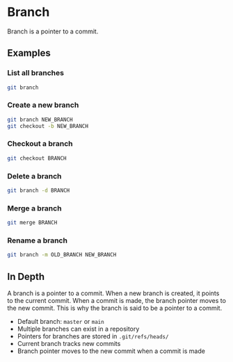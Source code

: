 
# Branch

Branch is a pointer to a commit.


## Examples

### List all branches

```bash
git branch
```

### Create a new branch

```bash
git branch NEW_BRANCH
git checkout -b NEW_BRANCH
```

### Checkout a branch

```bash
git checkout BRANCH
```

### Delete a branch

```bash
git branch -d BRANCH
```

### Merge a branch

```bash
git merge BRANCH
```

### Rename a branch

```bash
git branch -m OLD_BRANCH NEW_BRANCH
```

## In Depth

A branch is a pointer to a commit. When a new branch is created, it points to the current commit. When a commit is made, the branch pointer moves to the new commit. This is why the branch is said to be a pointer to a commit.

- Default branch: `master` or `main`
- Multiple branches can exist in a repository
- Pointers for branches are stored in `.git/refs/heads/`
- Current branch tracks new commits
- Branch pointer moves to the new commit when a commit is made